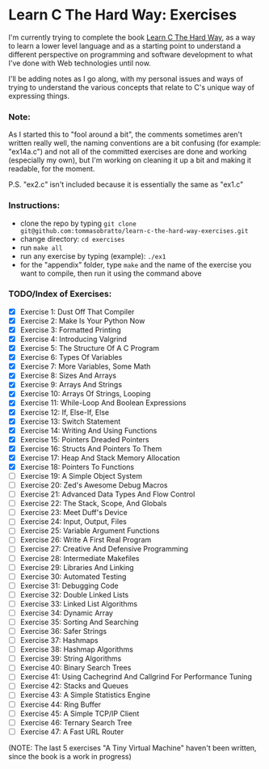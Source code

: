 # Learn C The Hard Way: Exercises
I'm currently trying to complete the book [Learn C The Hard Way](http://c.learncodethehardway.org/book/), as a way to learn a lower level language and as a starting point to understand a different perspective on programming and software development to what I've done with Web technologies until now.

I'll be adding notes as I go along, with my personal issues and ways of trying to understand the various concepts that relate to C's unique way of expressing things.

### Note: 
As I started this to "fool around a bit", the comments sometimes aren't written really well, the naming conventions are a bit confusing (for example: "ex14a.c") and not all of the committed exercises are done and working (especially my own), but I'm working on cleaning it up a bit and making it readable, for the moment.

P.S. "ex2.c" isn't included because it is essentially the same as "ex1.c"

### Instructions:
- clone the repo by typing ```git clone git@github.com:tommasobratto/learn-c-the-hard-way-exercises.git```
- change directory: ```cd exercises```
- run ```make all```
- run any exercise by typing (example): ```./ex1```
- for the "appendix" folder, type ``` make ``` and the name of the exercise you want to compile, then run it using the command above

### TODO/Index of Exercises: 

- [x] Exercise 1: Dust Off That Compiler
- [x] Exercise 2: Make Is Your Python Now
- [x] Exercise 3: Formatted Printing
- [x] Exercise 4: Introducing Valgrind
- [x] Exercise 5: The Structure Of A C Program
- [x] Exercise 6: Types Of Variables
- [x] Exercise 7: More Variables, Some Math
- [x] Exercise 8: Sizes And Arrays
- [x] Exercise 9: Arrays And Strings
- [x] Exercise 10: Arrays Of Strings, Looping
- [x] Exercise 11: While-Loop And Boolean Expressions
- [x] Exercise 12: If, Else-If, Else
- [x] Exercise 13: Switch Statement
- [x] Exercise 14: Writing And Using Functions
- [x] Exercise 15: Pointers Dreaded Pointers
- [x] Exercise 16: Structs And Pointers To Them
- [x] Exercise 17: Heap And Stack Memory Allocation
- [x] Exercise 18: Pointers To Functions
- [ ] Exercise 19: A Simple Object System
- [ ] Exercise 20: Zed's Awesome Debug Macros
- [ ] Exercise 21: Advanced Data Types And Flow Control
- [ ] Exercise 22: The Stack, Scope, And Globals
- [ ] Exercise 23: Meet Duff's Device
- [ ] Exercise 24: Input, Output, Files
- [ ] Exercise 25: Variable Argument Functions
- [ ] Exercise 26: Write A First Real Program
- [ ] Exercise 27: Creative And Defensive Programming
- [ ] Exercise 28: Intermediate Makefiles
- [ ] Exercise 29: Libraries And Linking
- [ ] Exercise 30: Automated Testing
- [ ] Exercise 31: Debugging Code
- [ ] Exercise 32: Double Linked Lists
- [ ] Exercise 33: Linked List Algorithms
- [ ] Exercise 34: Dynamic Array
- [ ] Exercise 35: Sorting And Searching
- [ ] Exercise 36: Safer Strings
- [ ] Exercise 37: Hashmaps
- [ ] Exercise 38: Hashmap Algorithms
- [ ] Exercise 39: String Algorithms
- [ ] Exercise 40: Binary Search Trees
- [ ] Exercise 41: Using Cachegrind And Callgrind For Performance Tuning
- [ ] Exercise 42: Stacks and Queues
- [ ] Exercise 43: A Simple Statistics Engine
- [ ] Exercise 44: Ring Buffer
- [ ] Exercise 45: A Simple TCP/IP Client
- [ ] Exercise 46: Ternary Search Tree
- [ ] Exercise 47: A Fast URL Router

(NOTE: The last 5 exercises "A Tiny Virtual Machine" haven't been written, since the book is a work in progress)

